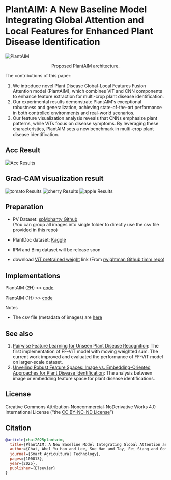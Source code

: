 # PlantAIM: A New Baseline Model Integrating Global Attention and Local Features for Enhanced Plant Disease Identification

![PlantAIM](figure/PlantAIM.png)
<p align="center">Proposed PlantAIM architecture.</p>

The contributions of this paper:
1. We introduce novel Plant Disease Global-Local Features Fusion Attention model (PlantAIM), which combines ViT and CNN components to enhance feature extraction for multi-crop plant disease identification.
2. Our experimental results demonstrate PlantAIM's exceptional robustness and generalization, achieving state-of-the-art performance in both controlled environments and real-world scenarios.
3. Our feature visualization analysis reveals that CNNs emphasize plant patterns, while ViTs focus on disease symptoms. By leveraging these characteristics, PlantAIM sets a new benchmark in multi-crop plant disease identification.

## Acc Result
![Acc Results](result/result.png)

## Grad-CAM visualization result
![tomato Results](result/tomato.png)
![cherry Results](result/cherry.png)
![apple Results](result/apple.png)

## Preparation
* PV Dataset: [spMohanty Github](https://github.com/spMohanty/PlantVillage-Dataset/tree/master)  
(You can group all images into single folder to directly use the csv file provided in this repo)
* PlantDoc dataset: [Kaggle](https://www.kaggle.com/datasets/abdulhasibuddin/plant-doc-dataset) 

* IPM and Bing dataset will be release soon

* download [ViT pretrained weight](https://github.com/rwightman/pytorch-image-models/releases/download/v0.1-vitjx/jx_vit_base_p16_224-80ecf9dd.pth) link (From [rwightman Github timm repo](https://github.com/huggingface/pytorch-image-models))

## Implementations
PlantAIM (2H) >> [code](model/CL-ViT.py)

PlantAIM (1H) >> [code](model/CL-ViT.py)

Notes
* The csv file (metadata of images) are [here](dataset/) 

## See also
1. [Pairwise Feature Learning for Unseen Plant Disease Recognition](https://ieeexplore.ieee.org/abstract/document/10222401/): The first implementation of FF-ViT model with moving weighted sum. The current work improved and evaluated the performance of FF-ViT model on larger-scale dataset.
2. [Unveiling Robust Feature Spaces: Image vs. Embedding-Oriented Approaches for Plant Disease Identification](https://ieeexplore.ieee.org/abstract/document/10317550/): The analysis between image or embedding feature space for plant disease identifications.

## License

Creative Commons Attribution-Noncommercial-NoDerivative Works 4.0 International License (“the [CC BY-NC-ND License](https://creativecommons.org/licenses/by-nc-nd/4.0/)”)

## Citation

```bibtex
@article{chai2025plantaim,
  title={PlantAIM: A New Baseline Model Integrating Global Attention and Local Features for Enhanced Plant Disease Identification},
  author={Chai, Abel Yu Hao and Lee, Sue Han and Tay, Fei Siang and Go{\"e}au, Herv{\'e} and Bonnet, Pierre and Joly, Alexis},
  journal={Smart Agricultural Technology},
  pages={100813},
  year={2025},
  publisher={Elsevier}
}

